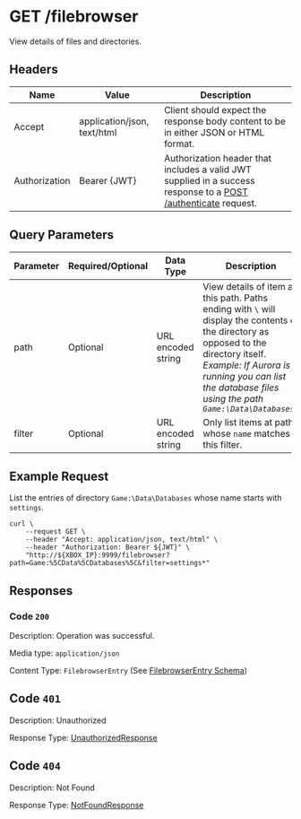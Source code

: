# GET /filebrowser

View details of files and directories.

## Headers

| Name          | Value                       | Description                                                                                                                              |
| ------------- | --------------------------- | ---------------------------------------------------------------------------------------------------------------------------------------- |
| Accept        | application/json, text/html | Client should expect the response body content to be in either JSON or HTML format.                                                      |
| Authorization | Bearer {JWT}                | Authorization header that includes a valid JWT supplied in a success response to a [POST /authenticate](./post_authenticate.md) request. |

## Query Parameters

| Parameter | Required/Optional | Data Type          | Description                                                                                                                                                                                                                                        |
| --------- | ----------------- | ------------------ | -------------------------------------------------------------------------------------------------------------------------------------------------------------------------------------------------------------------------------------------------- |
| path      | Optional          | URL encoded string | View details of item at this path. Paths ending with `\` will display the contents of the directory as opposed to the directory itself.<br/>_Example: If Aurora is running you can list the database files using the path `Game:\Data\Databases\`_ |
| filter    | Optional          | URL encoded string | Only list items at path whose `name` matches this filter.                                                                                                                                                                                          |

## Example Request

List the entries of directory `Game:\Data\Databases` whose name starts with `settings`.

```
curl \
    --request GET \
    --header "Accept: application/json, text/html" \
    --header "Authorization: Bearer ${JWT}" \
    "http://${XBOX_IP}:9999/filebrowser?path=Game:%5CData%5CDatabases%5C&filter=settings*"
```

## Responses

### Code `200`

Description: Operation was successful.

Media type: `application/json`

Content Type: `FilebrowserEntry` (See [FilebrowserEntry Schema](./schema_filebrowser_entry.md))

## Code `401`

Description: Unauthorized

Response Type: [UnauthorizedResponse](./schema_unauthorized_response.md)

## Code `404`

Description: Not Found

Response Type: [NotFoundResponse](./schema_not_found_response.md)
